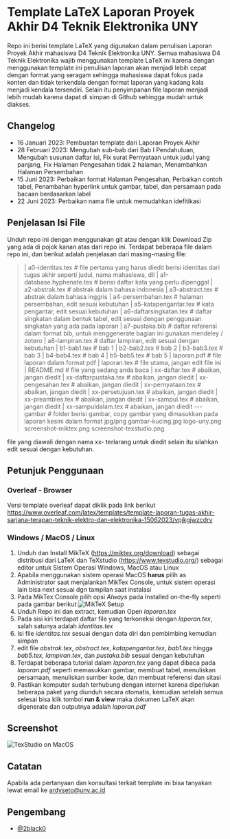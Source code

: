 
# Template LaTeX Laporan Proyek Akhir D4 Teknik Elektronika UNY

Repo ini berisi template LaTeX yang digunakan dalam penulisan Laporan Proyek Akhir mahasiswa D4 Teknik Elektronika UNY. Semua mahasiswa D4 Teknik Elektronika wajib menggunakan template LaTeX ini karena dengan menggunakan template ini penulisan laporan akan menjadi lebih cepat dengan format yang seragam sehingga mahasiswa dapat fokus pada konten dan tidak terkendala dengan format laporan yang kadang kala menjadi kendala tersendiri. Selain itu penyimpanan file laporan menjadi lebih mudah karena dapat di simpan di Github sehingga mudah untuk diakses.

## Changelog
- 16 Januari 2023: Pembuatan template dari Laporan Proyek Akhir
- 28 Februari 2023: Mengubah sub-bab dari Bab I Pendahuluan, Mengubah susunan daftar isi, Fix surat Pernyataan untuk judul yang panjang, Fix Halaman Pengesahan tidak 2 halaman, Menambahkan Halaman Persembahan
- 15 Juni 2023: Perbaikan format Halaman Pengesahan, Perbaikan contoh tabel, Penambahan hyperlink untuk gambar, tabel, dan persamaan pada bacaan berdasarkan label
- 22 Juni 2023: Perbaikan nama file untuk memudahkan idefitikasi

## Penjelasan Isi File

Unduh repo ini dengan menggunakan git atau dengan klik Download Zip yang ada di pojok kanan atas dari repo ini. Terdapat beberapa file dalam repo ini, dan berikut adalah penjelasan dari masing-masing file:

> |   a0-identitas.tex            # file pertama yang harus diedit berisi identitas dari tugas akhir seperti judul, nama mahasiswa, dll
> |   a1-database.hyphenate.tex   # berisi daftar kata yang perlu dipenggal
> |   a2-abstrak.tex              # abstrak dalam bahasa indonesia
> |   a3-abstract.tex             # abstrak dalam bahasa inggris
> |   a4-persembahan.tex          # halaman persembahan, edit sesuai kebutuhan
> |   a5-katapengantar.tex        # kata pengantar, edit sesuai kebutuhan
> |   a6-daftarsingkatan.tex      # daftar singkatan dalam bentuk tabel, edit sesuai dengan penggunaan singkatan yang ada pada laporan
> |   a7-pustaka.bib              # daftar referensi dalam format bib, untuk menggenerate bagian ini gunakan mendeley / zotero
> |   a8-lampiran.tex             # daftar lampiran, edit sesuai dengan kebutuhan
> |   b1-bab1.tex                 # bab 1
> |   b2-bab2.tex                 # bab 2
> |   b3-bab3.tex                 # bab 3
> |   b4-bab4.tex                 # bab 4
> |   b5-bab5.tex                 # bab 5
> |   laporan.pdf                 # file laporan dalam format pdf
> |   laporan.tex                 # file utama, jangan edit file ini 
> |   README.md                   # file yang sedang anda baca
> |   xx-daftar.tex               # abaikan, jangan diedit
> |   xx-daftarpustaka.tex        # abaikan, jangan diedit
> |   xx-pengesahan.tex           # abaikan, jangan diedit
> |   xx-pernyataan.tex           # abaikan, jangan diedit
> |   xx-persetujuan.tex          # abaikan, jangan diedit
> |   xx-preambles.tex            # abaikan, jangan diedit
> |   xx-sampul.tex               # abaikan, jangan diedit
> |   xx-sampuldalam.tex          # abaikan, jangan diedit
> \---gambar                      # folder berisi gambar, copy gambar yang dimasukkan pada laporan kesini dalam format jpg/png
>         gambar-kucing.jpg
>         logo-uny.png
>         screenshot-miktex.png
>         screenshot-texstudio.png

file yang diawali dengan nama xx- terlarang untuk diedit selain itu silahkan edit sesuai dengan kebutuhan.

## Petunjuk Penggunaan

### Overleaf - Browser
Versi template overleaf dapat diklik pada link berikut https://www.overleaf.com/latex/templates/template-laporan-tugas-akhir-sarjana-terapan-teknik-elektro-dan-elektronika-15062023/vpjkgjwzcdrv

### Windows / MacOS / Linux
1. Unduh dan Install MikTeX (https://miktex.org/download) sebagai distribusi dari LaTeX dan TeXstudio (https://www.texstudio.org/) sebagai editor untuk Sistem Operasi Windows, MacOS atau Linux
2. Apabila menggunakan sistem operasi MacOS **harus** pilih as Administrator saat menjalankan MikTex Console, untuk sistem operasi lain bisa next sesuai dgn tampilan saat instalasi
3. Pada MikTex Console pilih opsi _Always_ pada Installed on-the-fly seperti pada gambar berikut
![MikTeX Setup](gambar/screenshot-miktex.png "MikTeX Setup")
3. Unduh Repo ini dan extract, kemudian Open _laporan.tex_
4. Pada sisi kiri terdapat daftar file yang terkoneksi dengan _laporan.tex_, salah satunya adalah _identitas.tex_
5. Isi file _identitas.tex_ sesuai dengan data diri dan pembimbing kemudian simpan
6. edit file _abstrak.tex_, _abstract.tex_, _katapengantar.tex_, _bab1.tex_ hingga _bab5.tex_, _lampiran.tex_, dan _pustaka.bib_ sesuai dengan kebutuhan
7. Terdapat beberapa tutorial dalam _laporan.tex_ yang dapat dibaca pada _laporan.pdf_ seperti memasukkan gambar, membuat tabel, menuliskan persamaan, menuliskan sumber kode, dan membuat referensi dan sitasi
8. Pastikan komputer sudah terhubung dengan internet karena diperlukan beberapa paket yang diunduh secara otomatis, kemudian setelah semua selesai bisa klik tombol **run & view** maka dokumen LaTeX akan digenerate dan outputnya adalah _laporan.pdf_

## Screenshot
![TexStudio on MacOS](gambar/screenshot-texstudio.png "TexStudio on MacOS")

## Catatan
Apabila ada pertanyaan dan konsultasi terkait template ini bisa tanyakan lewat email ke ardyseto@uny.ac.id

## Pengembang

- [@2black0](https://www.github.com/2black0)

